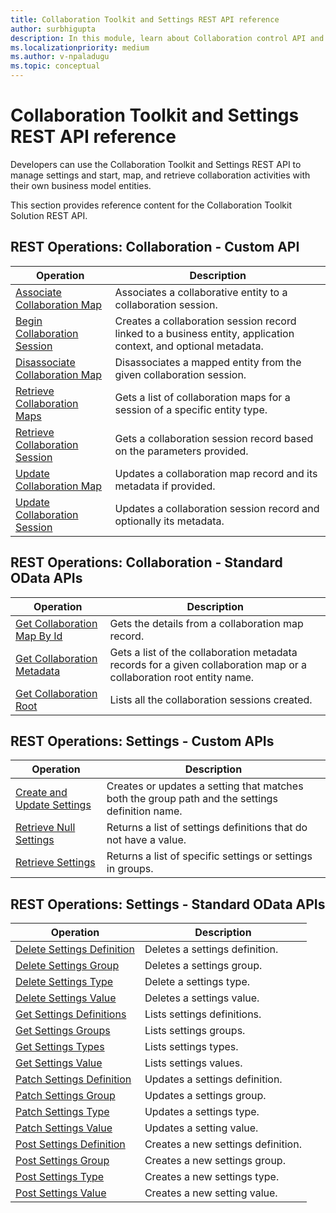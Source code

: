 ```yaml
---
title: Collaboration Toolkit and Settings REST API reference
author: surbhigupta
description: In this module, learn about Collaboration control API and settings REST API reference to manage settings and start, map, and retrieve collaboration activities.
ms.localizationpriority: medium
ms.author: v-npaladugu
ms.topic: conceptual
---
```


# Collaboration Toolkit and Settings REST API reference

Developers can use the Collaboration Toolkit and Settings REST API to manage settings and start, map, and retrieve collaboration activities with their own business model entities.

This section provides reference content for the Collaboration Toolkit Solution REST API.

## REST Operations: Collaboration - Custom API

|Operation|Description|
|---------|-----------|
|[Associate Collaboration Map](/rest/api/industry/collaboration-toolkit/collaboration-custom-ap-is/associate-collaboration-map)|Associates a collaborative entity to a collaboration session.|
|[Begin Collaboration Session](/rest/api/industry/collaboration-toolkit/collaboration-custom-ap-is/begin-collaboration-session)|Creates a collaboration session record linked to a business entity, application context, and optional metadata.|
|[Disassociate Collaboration Map](/rest/api/industry/collaboration-toolkit/collaboration-custom-ap-is/disassociate-collaboration-map-custom-api)|Disassociates a mapped entity from the given collaboration session.|
|[Retrieve Collaboration Maps](/rest/api/industry/collaboration-toolkit/collaboration-custom-ap-is/retrieve-collaboration-maps-custom-api)|Gets a list of collaboration maps for a session of a specific entity type.|
|[Retrieve Collaboration Session](/rest/api/industry/collaboration-toolkit/collaboration-custom-ap-is/retrieve-collaboration-session-custom-api)|Gets a collaboration session record based on the parameters provided.|
|[Update Collaboration Map](/rest/api/industry/collaboration-toolkit/collaboration-custom-ap-is/update-collaboration-map-custom-api)|Updates a collaboration map record and its metadata if provided.|
|[Update Collaboration Session](/rest/api/industry/collaboration-toolkit/collaboration-custom-ap-is/update-collaboration-session)|Updates a collaboration session record and optionally its metadata.|

## REST Operations: Collaboration - Standard OData APIs

|Operation|Description|
|---------|-----------|
|[Get Collaboration Map By Id](/rest/api/industry/collaboration-toolkit/collaboration-standard-o-data-ap-is/get-collaboration-map-by-id)|Gets the details from a collaboration map record.|
|[Get Collaboration Metadata](/rest/api/industry/collaboration-toolkit/collaboration-standard-o-data-ap-is/get-collaboration-metadata)|Gets a list of the collaboration metadata records for a given collaboration map or a collaboration root entity name.|
|[Get Collaboration Root](/rest/api/industry/collaboration-toolkit/collaboration-standard-o-data-ap-is/get-collaboration-root)|Lists all the collaboration sessions created.|

## REST Operations: Settings - Custom APIs

|Operation|Description|
|---------|-----------|
|[Create and Update Settings](/rest/api/industry/collaboration-toolkit/settings-custom-ap-is/create-update-setting-custom-api)|Creates or updates a setting that matches both the group path and the settings definition name.|
|[Retrieve Null Settings](/rest/api/industry/collaboration-toolkit/settings-custom-ap-is/retrieve-null-settings-custom-api)|Returns a list of settings definitions that do not have a value.|
|[Retrieve Settings](/rest/api/industry/collaboration-toolkit/settings-custom-ap-is/retrieve-settings-custom-api)|Returns a list of specific settings or settings in groups.|

## REST Operations: Settings - Standard OData APIs

|Operation|Description|
|---------|-----------|
|[Delete Settings Definition](/rest/api/industry/collaboration-toolkit/settings-standard-o-data-ap-is/delete-settings-definition)|Deletes a settings definition.|
|[Delete Settings Group](/rest/api/industry/collaboration-toolkit/settings-standard-o-data-ap-is/delete-settings-group)|Deletes a settings group.|
|[Delete Settings Type](/rest/api/industry/collaboration-toolkit/settings-standard-o-data-ap-is/delete-settings-type)|Delete a settings type.|
|[Delete Settings Value](/rest/api/industry/collaboration-toolkit/settings-standard-o-data-ap-is/delete-settings-value)|Deletes a settings value.|
|[Get Settings Definitions](/rest/api/industry/collaboration-toolkit/settings-standard-o-data-ap-is/get-settings-definitions)|Lists settings definitions.|
|[Get Settings Groups](/rest/api/industry/collaboration-toolkit/settings-standard-o-data-ap-is/get-settings-groups)|Lists settings groups.|
|[Get Settings Types](/rest/api/industry/collaboration-toolkit/settings-standard-o-data-ap-is/get-settings-types)|Lists settings types.|
|[Get Settings Value](/rest/api/industry/collaboration-toolkit/settings-standard-o-data-ap-is/get-settings-value)|Lists settings values.|
|[Patch Settings Definition](/rest/api/industry/collaboration-toolkit/settings-standard-o-data-ap-is/patch-settings-definition)|Updates a settings definition.|
|[Patch Settings Group](/rest/api/industry/collaboration-toolkit/settings-standard-o-data-ap-is/patch-settings-group)|Updates a settings group.|
|[Patch Settings Type](/rest/api/industry/collaboration-toolkit/settings-standard-o-data-ap-is/patch-settings-type)|Updates a settings type.|
|[Patch Settings Value](/rest/api/industry/collaboration-toolkit/settings-standard-o-data-ap-is/patch-settings-value)|Updates a setting value.|
|[Post Settings Definition](/rest/api/industry/collaboration-toolkit/settings-standard-o-data-ap-is/post-settings-definition)|Creates a new settings definition.|
|[Post Settings Group](/rest/api/industry/collaboration-toolkit/settings-standard-o-data-ap-is/post-settings-group)|Creates a new settings group.|
|[Post Settings Type](/rest/api/industry/collaboration-toolkit/settings-standard-o-data-ap-is/post-settings-type)|Creates a new settings type.|
|[Post Settings Value](/rest/api/industry/collaboration-toolkit/settings-standard-o-data-ap-is/post-settings-value)|Creates a new setting value.|
